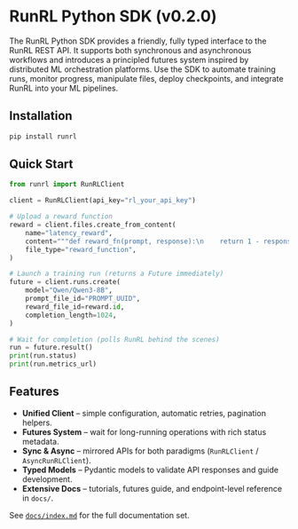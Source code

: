 # RunRL Python SDK (v0.2.0)

The RunRL Python SDK provides a friendly, fully typed interface to the RunRL REST API. It supports
both synchronous and asynchronous workflows and introduces a principled futures system inspired by
distributed ML orchestration platforms. Use the SDK to automate training runs, monitor progress,
manipulate files, deploy checkpoints, and integrate RunRL into your ML pipelines.

## Installation

```bash
pip install runrl
```

## Quick Start

```python
from runrl import RunRLClient

client = RunRLClient(api_key="rl_your_api_key")

# Upload a reward function
reward = client.files.create_from_content(
    name="latency_reward",
    content="""def reward_fn(prompt, response):\n    return 1 - response['latency']""",
    file_type="reward_function",
)

# Launch a training run (returns a Future immediately)
future = client.runs.create(
    model="Qwen/Qwen3-8B",
    prompt_file_id="PROMPT_UUID",
    reward_file_id=reward.id,
    completion_length=1024,
)

# Wait for completion (polls RunRL behind the scenes)
run = future.result()
print(run.status)
print(run.metrics_url)
```

## Features

- **Unified Client** – simple configuration, automatic retries, pagination helpers.
- **Futures System** – wait for long-running operations with rich status metadata.
- **Sync & Async** – mirrored APIs for both paradigms (`RunRLClient` / `AsyncRunRLClient`).
- **Typed Models** – Pydantic models to validate API responses and guide development.
- **Extensive Docs** – tutorials, futures guide, and endpoint-level reference in `docs/`.

See [`docs/index.md`](docs/index.md) for the full documentation set.
